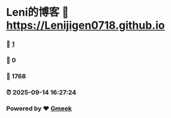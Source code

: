 # Leni的博客 :link: https://Lenijigen0718.github.io 
### :page_facing_up: [1](https://Lenijigen0718.github.io/tag.html) 
### :speech_balloon: 0 
### :hibiscus: 1768 
### :alarm_clock: 2025-09-14 16:27:24 
### Powered by :heart: [Gmeek](https://github.com/Meekdai/Gmeek)
